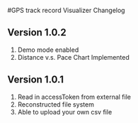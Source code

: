 #GPS track record Visualizer Changelog

## Version 1.0.2
1. Demo mode enabled
2. Distance v.s. Pace Chart Implemented

## Version 1.0.1
1. Read in accessToken from external file
2. Reconstructed file system
3. Able to upload your own csv file